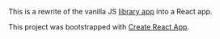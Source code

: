 This is a rewrite of the vanilla JS [library app](https://github.com/pioclaudio/book-library) into a React app.

This project was bootstrapped with [Create React App](https://github.com/facebook/create-react-app).

